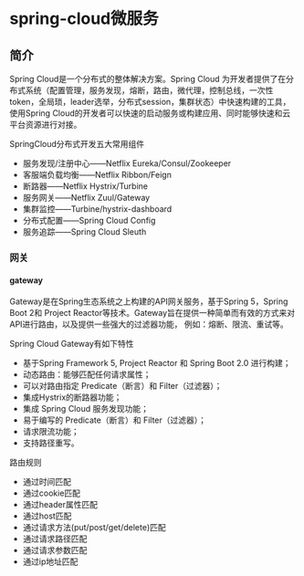 # spring-cloud微服务

## 简介

Spring Cloud是一个分布式的整体解决方案。Spring Cloud 为开发者提供了在分布式系统（配置管理，服务发现，熔断，路由，微代理，控制总线，一次性token，全局琐，leader选举，分布式session，集群状态）中快速构建的工具，使用Spring Cloud的开发者可以快速的启动服务或构建应用、同时能够快速和云平台资源进行对接。

SpringCloud分布式开发五大常用组件

- 服务发现/注册中心——Netflix Eureka/Consul/Zookeeper
- 客服端负载均衡——Netflix Ribbon/Feign
- 断路器——Netflix Hystrix/Turbine
- 服务网关——Netflix Zuul/Gateway
- 集群监控——Turbine/hystrix-dashboard
- 分布式配置——Spring Cloud Config
- 服务追踪——Spring Cloud Sleuth

### 网关
#### gateway
Gateway是在Spring生态系统之上构建的API网关服务，基于Spring 5，Spring Boot 2和 Project Reactor等技术。Gateway旨在提供一种简单而有效的方式来对API进行路由，以及提供一些强大的过滤器功能， 例如：熔断、限流、重试等。

Spring Cloud Gateway有如下特性

- 基于Spring Framework 5, Project Reactor 和 Spring Boot 2.0 进行构建；
- 动态路由：能够匹配任何请求属性；
- 可以对路由指定 Predicate（断言）和 Filter（过滤器）；
- 集成Hystrix的断路器功能；
- 集成 Spring Cloud 服务发现功能；
- 易于编写的 Predicate（断言）和 Filter（过滤器）；
- 请求限流功能；
- 支持路径重写。

路由规则

- 通过时间匹配
- 通过cookie匹配
- 通过header属性匹配
- 通过host匹配
- 通过请求方法(put/post/get/delete)匹配
- 通过请求路径匹配
- 通过请求参数匹配
- 通过ip地址匹配
